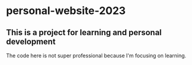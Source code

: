 # personal-website-2023

## This is a project for learning and personal development

The code here is not super professional because I'm focusing on learning.
